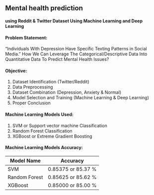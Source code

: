 ## Mental health prediction
#### using Reddit & Twitter Dataset Using Machine Learning and Deep Learning

#### Problem Statement:
<p> “Individuals With Depression Have Specific Texting Patterns in Social Media.”
How We Can Leverage The Categorical/Descriptive Data Into Quantitative Data To Predict Mental Health Issues?</p>

#### Objective:
<ol>  
<li>Dataset Identification (Twitter/Reddit)</li>  
<li>Data Preprocessing</li>  
<li>Dataset Combination (Depression, Anxiety & Normal)</li>  
<li>Model Selection and Training (Machine Learning & Deep Learning)</li> 
<li>Proper Conclusion</li>
</ol>

#### Machine Learning Models Used:
<ol>  
<li>SVM  or Support vector machine Classification</li>  
<li>Random Forest Classification</li>  
<li>XGBoost or Extreme Gradient Boosting</li>  
</ol>

#### Machine Learning Models Accuracy:

| Model Name| Accuracy| 
| --- | ----------- |
| SVM| 0.85375 or 85.37 %|
| Random Forest| 0.85625 or 85.62 %|
| XGBoost| 0.85000 or 85.00 %|
